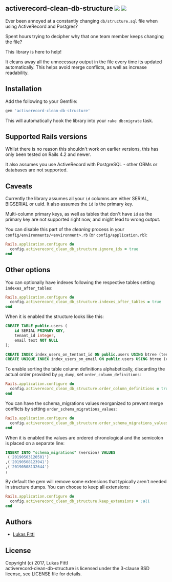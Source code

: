 ## activerecord-clean-db-structure [ ![](https://img.shields.io/gem/v/activerecord-clean-db-structure.svg)](https://rubygems.org/gems/activerecord-clean-db-structure) [ ![](https://img.shields.io/gem/dt/activerecord-clean-db-structure.svg)](https://rubygems.org/gems/activerecord-clean-db-structure)

Ever been annoyed at a constantly changing `db/structure.sql` file when using ActiveRecord and Postgres?

Spent hours trying to decipher why that one team member keeps changing the file?

This library is here to help!

It cleans away all the unnecessary output in the file every time its updated automatically. This helps avoid merge conflicts, as well as increase readability.

## Installation

Add the following to your Gemfile:

```ruby
gem 'activerecord-clean-db-structure'
```

This will automatically hook the library into your `rake db:migrate` task.

## Supported Rails versions

Whilst there is no reason this shouldn't work on earlier versions, this has only been tested on Rails 4.2 and newer.

It also assumes you use ActiveRecord with PostgreSQL - other ORMs or databases are not supported.

## Caveats

Currently the library assumes all your `id` columns are either SERIAL, BIGSERIAL or uuid. It also assumes the `id` is the primary key.

Multi-column primary keys, as well as tables that don't have `id` as the primary key are not supported right now, and might lead to wrong output.

You can disable this part of the _cleaning_ process in your `config/environments/<environment>.rb` (or `config/application.rb`):

```ruby
Rails.application.configure do
  config.activerecord_clean_db_structure.ignore_ids = true
end
```

## Other options

You can optionally have indexes following the respective tables setting `indexes_after_tables`:

```ruby
Rails.application.configure do
  config.activerecord_clean_db_structure.indexes_after_tables = true
end
```

When it is enabled the structure looks like this:

```sql
CREATE TABLE public.users (
    id SERIAL PRIMARY KEY,
    tenant_id integer,
    email text NOT NULL
);

CREATE INDEX index_users_on_tentant_id ON public.users USING btree (tenant_id);
CREATE UNIQUE INDEX index_users_on_email ON public.users USING btree (email);
```

To enable sorting the table column definitions alphabetically, discarding the actual order provided by `pg_dump`, set `order_column_definitions`:

```ruby
Rails.application.configure do
  config.activerecord_clean_db_structure.order_column_definitions = true
end
```

You can have the schema_migrations values reorganized to prevent merge conflicts by setting `order_schema_migrations_values`:

```ruby
Rails.application.configure do
  config.activerecord_clean_db_structure.order_schema_migrations_values = true
end
```

When it is enabled the values are ordered chronological and the semicolon is placed on a separate line:

```sql
INSERT INTO "schema_migrations" (version) VALUES
 ('20190503120501')
,('20190508123941')
,('20190508132644')
;
```

By default the gem will remove some extensions that typically aren't needed in structure dumps. You can choose to keep all extensions:

```ruby
Rails.application.configure do
  config.activerecord_clean_db_structure.keep_extensions = :all
end
```

## Authors

* [Lukas Fittl](https://github.com/lfittl)

## License

Copyright (c) 2017, Lukas Fittl<br>
activerecord-clean-db-structure is licensed under the 3-clause BSD license, see LICENSE file for details.
